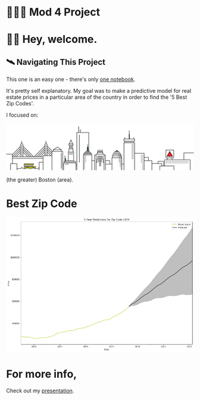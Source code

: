 
# 👨🏼‍💻 Mod 4 Project
# 👋🏼 Hey, welcome. 


## 🛰️ Navigating This Project 

This one is an easy one - there's only [one notebook](dsc-mod-4-project-v2-1-online-ds-ft-120919/time-series/Project%4.ipynb). 

It's pretty self explanatory. My goal was to make a predictive model for real estate prices in a particular area of the country in order to find the '5 Best Zip Codes'.

I focused on: 

<img src='images/boston_skyline.jpg'>

(the greater) Boston (area).


# Best Zip Code

<img src='images/top_zip_code.png'>

# For more info,

Check out my [presentation](dsc-mod-4-project-v2-1-online-ds-ft-120919/time-series/Mod%4%Presentation.pdf).


